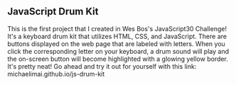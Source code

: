 ## JavaScript Drum Kit

This is the first project that I created in Wes Bos's JavaScript30 Challenge! It's a keyboard drum kit that utilizes HTML, CSS, and JavaScript. There are buttons displayed on the web page that are labeled with letters. When you click the corresponding letter on your keyboard, a drum sound will play and the on-screen button will become highlighted with a glowing yellow border. It's pretty neat! Go ahead and try it out for yourself with this link: michaelimai.github.io/js-drum-kit

